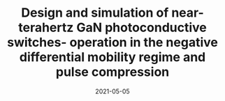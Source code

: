 ---
title: "Design and simulation of near-terahertz GaN photoconductive switches- operation in the negative differential mobility regime and pulse compression"
collection: publications
permalink: /publication/2021-05-05-PCSS_1
date: 2021-05-05
venue: 'IEEE Journal of Electron Devices Society'
paperurl: 'https://doi.org/10.1109/JEDS.2021.3077761'
citation: 'Rakheja, S. Li, K., <b>Dowling, K.M.</b>, Conway, A.M, and Voss, L.F., “Design and simulation of near-terahertz GaN photoconductive switches- operation in the negative differential mobility regime and pulse compression,” IEEE Journal of Electron Devices Society, vol. 9, pp. 521-532, 2021.'
link: 'https://doi.org/10.1109/JEDS.2021.3077761'
category: 'PCSS'

---